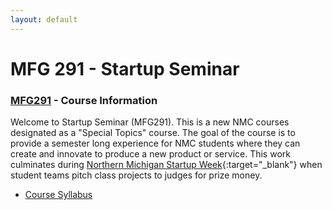 ```yaml
---
layout: default
---
```


# MFG 291 - Startup Seminar

### [MFG291](../) - Course Information

Welcome to Startup Seminar (MFG291). This is a new NMC courses designated as a "Special Topics" course. The goal of the course is to provide a semester long experience for NMC students where they can create and innovate to produce a new product or service. This work culminates during [Northern Michigan Startup Week](http://nmsw.co){:target="_blank"} when student teams pitch class projects to judges for prize money.

- [Course Syllabus](syllabus.pdf)

